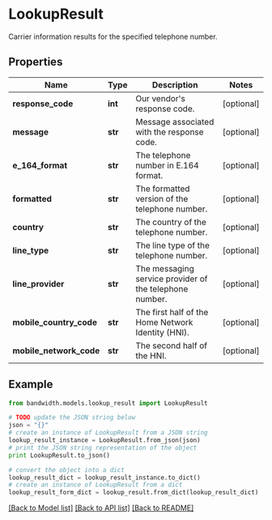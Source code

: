 # LookupResult

Carrier information results for the specified telephone number.

## Properties
Name | Type | Description | Notes
------------ | ------------- | ------------- | -------------
**response_code** | **int** | Our vendor&#39;s response code. | [optional] 
**message** | **str** | Message associated with the response code. | [optional] 
**e_164_format** | **str** | The telephone number in E.164 format. | [optional] 
**formatted** | **str** | The formatted version of the telephone number. | [optional] 
**country** | **str** | The country of the telephone number. | [optional] 
**line_type** | **str** | The line type of the telephone number. | [optional] 
**line_provider** | **str** | The messaging service provider of the telephone number. | [optional] 
**mobile_country_code** | **str** | The first half of the Home Network Identity (HNI). | [optional] 
**mobile_network_code** | **str** | The second half of the HNI. | [optional] 

## Example

```python
from bandwidth.models.lookup_result import LookupResult

# TODO update the JSON string below
json = "{}"
# create an instance of LookupResult from a JSON string
lookup_result_instance = LookupResult.from_json(json)
# print the JSON string representation of the object
print LookupResult.to_json()

# convert the object into a dict
lookup_result_dict = lookup_result_instance.to_dict()
# create an instance of LookupResult from a dict
lookup_result_form_dict = lookup_result.from_dict(lookup_result_dict)
```
[[Back to Model list]](../README.md#documentation-for-models) [[Back to API list]](../README.md#documentation-for-api-endpoints) [[Back to README]](../README.md)



